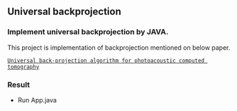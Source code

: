 ## Universal backprojection  
### Implement universal backprojection by JAVA.  

This project is implementation of backprojection mentioned on below paper.  

[`Universal back-projection algorithm for photoacoustic computed tomography`](https://authors.library.caltech.edu/67913/1/PhysRevE.71.016706.pdf)  


### Result

- Run App.java  


